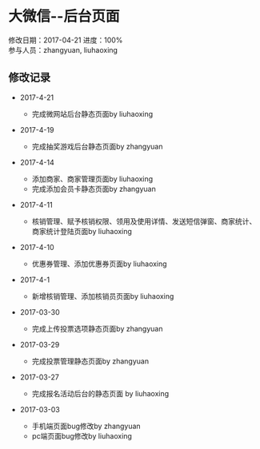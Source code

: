 # 大微信--后台页面  
修改日期：2017-04-21
进度：100%  
参与人员：zhangyuan, liuhaoxing

## 修改记录
- 2017-4-21
    * 完成微网站后台静态页面by liuhaoxing
    
- 2017-4-19
    * 完成抽奖游戏后台静态页面by zhangyuan

- 2017-4-14
    * 添加商家、商家管理页面by liuhaoxing
    * 完成添加会员卡静态页面by zhangyuan
    
- 2017-4-11
    * 核销管理、赋予核销权限、领用及使用详情、发送短信弹窗、商家统计、商家统计登陆页面by liuhaoxing
    
- 2017-4-10
    * 优惠券管理、添加优惠券页面by liuhaoxing
    
- 2017-4-1
    * 新增核销管理、添加核销员页面by liuhaoxing
   
- 2017-03-30
  * 完成上传投票选项静态页面by zhangyuan

- 2017-03-29
  * 完成投票管理静态页面by zhangyuan
  
- 2017-03-27
  * 完成报名活动后台的静态页面 by liuhaoxing

- 2017-03-03
  * 手机端页面bug修改by zhangyuan
  * pc端页面bug修改by liuhaoxing







